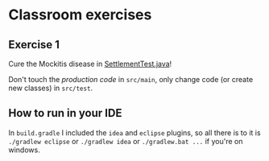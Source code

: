 # Classroom exercises

## Exercise 1
Cure the Mockitis disease in [SettlementTest.java](src/test/java/be/pxl/mockitis/SettlementTest.java)!

Don't touch the _production code_ in `src/main`, only change code (or create new classes) in `src/test`.

## How to run in your IDE
In `build.gradle` I included the `idea` and `eclipse` plugins, so all there is to it is `./gradlew eclipse` or `./gradlew idea` or `./gradlew.bat ...` if you're on windows.

